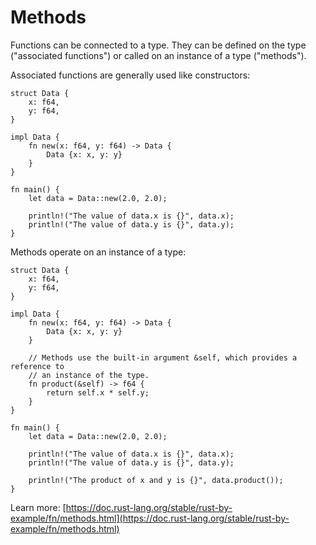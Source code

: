 # Methods

Functions can be connected to a type.  They can be defined on the type ("associated functions") or called on an instance of a type ("methods").

Associated functions are generally used like constructors:

```rust,editable
struct Data {
	x: f64,
	y: f64,
}

impl Data {
	fn new(x: f64, y: f64) -> Data {
		Data {x: x, y: y}
	}
}

fn main() {
	let data = Data::new(2.0, 2.0);

	println!("The value of data.x is {}", data.x);
	println!("The value of data.y is {}", data.y);
}
```

Methods operate on an instance of a type:

```rust,editable
struct Data {
	x: f64,
	y: f64,
}

impl Data {
	fn new(x: f64, y: f64) -> Data {
		Data {x: x, y: y}
	}

	// Methods use the built-in argument &self, which provides a reference to
	// an instance of the type.
	fn product(&self) -> f64 {
		return self.x * self.y;
	}
}

fn main() {
	let data = Data::new(2.0, 2.0);

	println!("The value of data.x is {}", data.x);
	println!("The value of data.y is {}", data.y);

	println!("The product of x and y is {}", data.product());
}
```

Learn more: [https://doc.rust-lang.org/stable/rust-by-example/fn/methods.html](https://doc.rust-lang.org/stable/rust-by-example/fn/methods.html)
